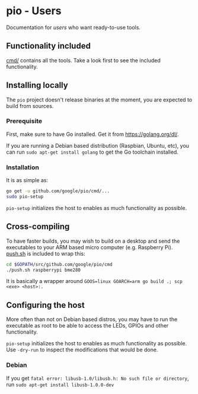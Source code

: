 # pio - Users

Documentation for _users_ who want ready-to-use tools.


## Functionality included

[cmd/](../../cmd/) contains all the tools. Take a look first to see the included
functionality.


## Installing locally

The `pio` project doesn't release binaries at the moment, you are expected to
build from sources.


### Prerequisite

First, make sure to have Go installed. Get it from https://golang.org/dl/.

If you are running a Debian based distribution (Raspbian, Ubuntu, etc), you can
run `sudo apt-get install golang` to get the Go toolchain installed.


### Installation

It is as simple as:

```bash
go get -u github.com/google/pio/cmd/...
sudo pio-setup
```

`pio-setup` initializes the host to enables as much functionality as possible.


## Cross-compiling

To have faster builds, you may wish to build on a desktop and send the
executables to your ARM based micro computer (e.g.  Raspberry Pi).
[push.sh](https://github.com/maruel/dlibox/blob/master/go/pio/cmd/push.sh) is
included to wrap this:

```bash
cd $GOPATH/src/github.com/google/pio/cmd
./push.sh raspberrypi bme280
```

It is basically a wrapper around `GOOS=linux GOARCH=arm go build .; scp <exe>
<host>:.`


## Configuring the host

More often than not on Debian based distros, you may have to run the executable
as root to be able to access the LEDs, GPIOs and other functionality.

`pio-setup` initializes the host to enables as much functionality as possible.
Use `-dry-run` to inspect the modifications that would be done.


### Debian

If you get `fatal error: libusb-1.0/libusb.h: No such file or directory`, run
`sudo apt-get install libusb-1.0.0-dev`
